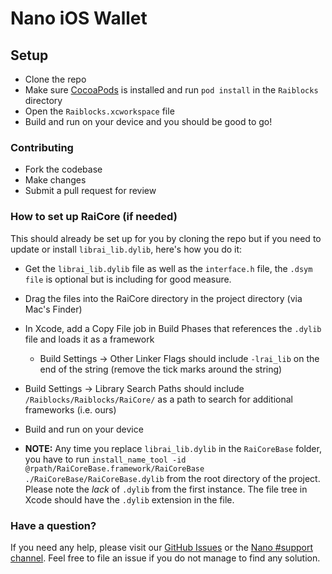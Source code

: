 # Nano iOS Wallet

## Setup

* Clone the repo
* Make sure [CocoaPods](https://cocoapods.org) is installed and run `pod install` in the `Raiblocks` directory
* Open the `Raiblocks.xcworkspace` file
* Build and run on your device and you should be good to go!


### Contributing

* Fork the codebase
* Make changes
* Submit a pull request for review


### How to set up RaiCore (if needed)

This should already be set up for you by cloning the repo but if you need to update or install `librai_lib.dylib`, here's how you do it:

* Get the `librai_lib.dylib` file as well as the `interface.h` file, the `.dsym file` is optional but is including for good measure.
* Drag the files into the RaiCore directory in the project directory (via Mac's Finder)
* In Xcode, add a Copy File job in Build Phases that references the `.dylib` file and loads it as a framework
	* Build Settings -> Other Linker Flags should include `-lrai_lib` on the end of the string (remove the tick marks around the string)
* Build Settings -> Library Search Paths should include `/Raiblocks/Raiblocks/RaiCore/` as a path to search for additional frameworks (i.e. ours)
* Build and run on your device

* **NOTE:** Any time you replace `librai_lib.dylib` in the `RaiCoreBase` folder, you have to run `install_name_tool -id @rpath/RaiCoreBase.framework/RaiCoreBase ./RaiCoreBase/RaiCoreBase.dylib` from the root directory of the project. Please note the _lack_ of `.dylib` from the first instance. The file tree in Xcode should have the `.dylib` extension in the file.


### Have a question?

If you need any help, please visit our [GitHub Issues](https://github.com/nanocurrency/raiblocks-ios-wallet/issues) or the [Nano #support channel](https://chat.nano.org). Feel free to file an issue if you do not manage to find any solution.
